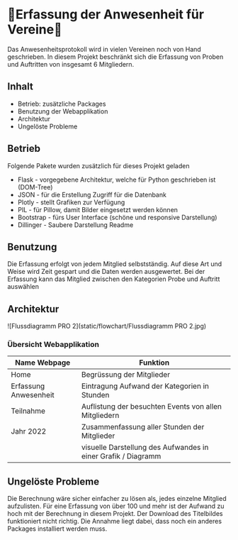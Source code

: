 # 🎷Erfassung der Anwesenheit für Vereine🎺
Das Anwesenheitsprotokoll wird in vielen Vereinen noch von Hand geschrieben.
In diesem Projekt beschränkt sich die Erfassung von Proben und Auftritten von insgesamt 6 Mitgliedern.

## Inhalt
- Betrieb: zusätzliche Packages
- Benutzung der Webapplikation
- Architektur
- Ungelöste Probleme

## Betrieb
Folgende Pakete wurden zusätzlich für dieses Projekt geladen

- Flask - vorgegebene Architektur, welche für Python geschrieben ist (DOM-Tree)
- JSON - für die Erstellung Zugriff für die Datenbank
- Plotly - stellt Grafiken zur Verfügung
- PIL - für Pillow, damit Bilder eingesetzt werden können
- Bootstrap - fürs User Interface (schöne und responsive Darstellung)
- Dillinger - Saubere Darstellung Readme

## Benutzung
Die Erfassung erfolgt von jedem Mitglied selbstständig. Auf diese Art und Weise wird Zeit gespart und die Daten werden
ausgewertet. Bei der Erfassung kann das Mitglied zwischen den Kategorien Probe und Auftritt auswählen

## Architektur
![Flussdiagramm PRO 2](static/flowchart/Flussdiagramm PRO 2.jpg)

### Übersicht Webapplikation
| Name Webpage | Funktion |
| ------------ | -------  |
| Home | Begrüssung der Mitglieder |
| Erfassung Anwesenheit | Eintragung Aufwand der Kategorien in Stunden |
| Teilnahme | Auflistung der besuchten Events von allen Mitgliedern |
| Jahr 2022 | Zusammenfassung aller Stunden der Mitglieder |
|| visuelle Darstellung des Aufwandes in einer Grafik / Diagramm|

## Ungelöste Probleme
Die Berechnung wäre sicher einfacher zu lösen als, jedes einzelne Mitglied aufzulisten. Für eine Erfassung von über
100 und mehr ist der Aufwand zu hoch mit der Berechnung in diesem Projekt.
Der Download des Titelbildes funktioniert nicht richtig. Die Annahme liegt dabei, dass noch ein
anderes Packages installiert werden muss.
